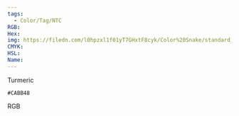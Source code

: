 ```yaml
---
tags:
  - Color/Tag/NTC
RGB:
Hex:
img: https://filedn.com/l0hpzxl1f01yT7GHxtF8cyk/Color%20Snake/standard_csv_to_svg/CABB48.svg
CMYK:
HSL:
Name:
---
```

Turmeric
```palette
#CABB48
```
RGB
